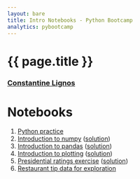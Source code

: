 ```yaml
---
layout: bare
title: Intro Notebooks - Python Bootcamp
analytics: pybootcamp
---
```

<div class="titleblock">
  <h1>{{ page.title }}</h1>
  <h3><a href="..">Constantine Lignos</a></h3>
</div>

# Notebooks
1. [Python practice](https://github.com/ConstantineLignos/constantinelignos.github.io/blob/master/pybootcamp/notebooks/Python_Practice.ipynb)
1. [Introduction to numpy](https://github.com/ConstantineLignos/constantinelignos.github.io/blob/master/pybootcamp/notebooks/Numpy_Demo_Stub.ipynb) ([solution](https://github.com/ConstantineLignos/constantinelignos.github.io/blob/master/pybootcamp/notebooks/Numpy_Demo.ipynb))
1. [Introduction to pandas](https://github.com/ConstantineLignos/constantinelignos.github.io/blob/master/pybootcamp/notebooks/Pandas_Demo_Stub.ipynb) ([solution](https://github.com/ConstantineLignos/constantinelignos.github.io/blob/master/pybootcamp/notebooks/Pandas_Demo.ipynb))
1. [Introduction to plotting](https://github.com/ConstantineLignos/constantinelignos.github.io/blob/master/pybootcamp/notebooks/Seaborn_Demo_Stub.ipynb) ([solution](https://github.com/ConstantineLignos/constantinelignos.github.io/blob/master/pybootcamp/notebooks/Seaborn_Demo.ipynb))
1. [Presidential ratings exercise](https://github.com/ConstantineLignos/constantinelignos.github.io/blob/master/pybootcamp/notebooks/Presidential_Ratings_Stub.ipynb) ([solution](https://github.com/ConstantineLignos/constantinelignos.github.io/blob/master/pybootcamp/notebooks/Presidential_Ratings.ipynb))
1. [Restaurant tip data for exploration](https://github.com/ConstantineLignos/constantinelignos.github.io/blob/master/pybootcamp/notebooks/Tips_Stub.ipynb)
